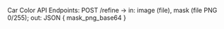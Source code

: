 Car Color API
Endpoints:
POST /refine  -> in: image (file), mask (file PNG 0/255); out: JSON { mask_png_base64 }
